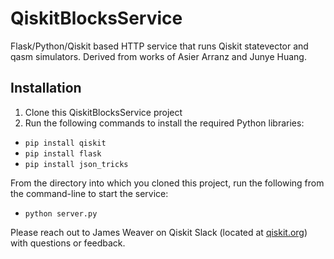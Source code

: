 # QiskitBlocksService

Flask/Python/Qiskit based HTTP service that runs Qiskit statevector and qasm simulators. Derived from works of Asier Arranz and Junye Huang.

## Installation
1. Clone this QiskitBlocksService project
2. Run the following commands to install the required Python libraries:

- `pip install qiskit`
- `pip install flask`
- `pip install json_tricks`

From the directory into which you cloned this project, run the following from the command-line to start the service:
- `python server.py`

Please reach out to James Weaver on Qiskit Slack (located at [qiskit.org](http://qiskit.org)) with questions or feedback.